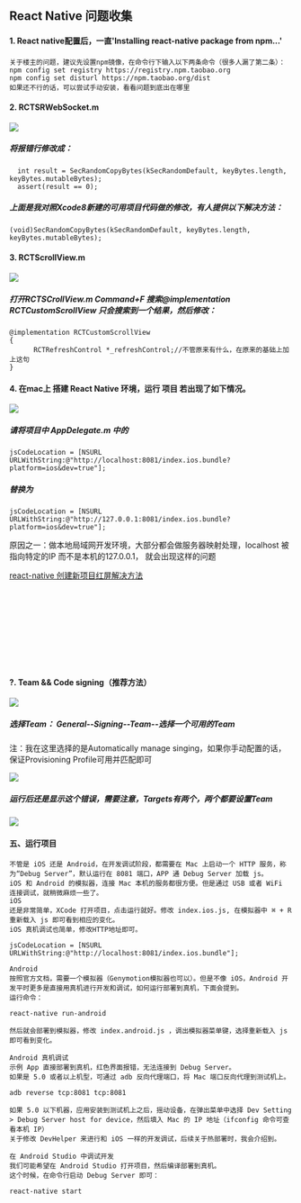 ## React Native 问题收集


####  1. React native配置后，一直'Installing react-native package from npm...'

	关于楼主的问题，建议先设置npm镜像，在命令行下输入以下两条命令（很多人漏了第二条）：
	npm config set registry https://registry.npm.taobao.org
	npm config set disturl https://npm.taobao.org/dist
	如果还不行的话，可以尝试手动安装，看看问题到底出在哪里
	
	
####  2. RCTSRWebSocket.m	

![](http://upload-images.jianshu.io/upload_images/1512008-9a9c4b0bed6b406f.png?imageMogr2/auto-orient/strip%7CimageView2/2/w/1240)

##### 将报错行修改成：

	  int result = SecRandomCopyBytes(kSecRandomDefault, keyBytes.length, keyBytes.mutableBytes);
	  assert(result == 0);
##### 上面是我对照Xcode8新建的可用项目代码做的修改，有人提供以下解决方法：
	
	(void)SecRandomCopyBytes(kSecRandomDefault, keyBytes.length, keyBytes.mutableBytes);



####  3. RCTScrollView.m

![](http://upload-images.jianshu.io/upload_images/1512008-675afddffc3fd6c2.png?imageMogr2/auto-orient/strip%7CimageView2/2/w/1240)

##### 打开RCTSCrollView.m Command+F 搜索@implementation RCTCustomScrollView 只会搜索到一个结果，然后修改：

	@implementation RCTCustomScrollView
	{
	      RCTRefreshControl *_refreshControl;//不管原来有什么，在原来的基础上加上这句
	}
	
	
#### 4. 在mac上  搭建 React Native  环境，运行 项目 若出现了如下情况。 

![](http://img.blog.csdn.net/20160216171743413?watermark/2/text/aHR0cDovL2Jsb2cuY3Nkbi5uZXQv/font/5a6L5L2T/fontsize/400/fill/I0JBQkFCMA==/dissolve/70/gravity/Center)

##### 请将项目中 AppDelegate.m 中的
	jsCodeLocation = [NSURL URLWithString:@"http://localhost:8081/index.ios.bundle?platform=ios&dev=true"];  

##### 替换为

	jsCodeLocation = [NSURL URLWithString:@"http://127.0.0.1:8081/index.ios.bundle?platform=ios&dev=true"];  
	
原因之一：做本地局域网开发环境，大部分都会做服务器映射处理，localhost 被指向特定的IP 而不是本机的127.0.0.1， 就会出现这样的问题

[react-native 创建新项目红屏解决方法](http://lib.csdn.net/article/reactnative/56113)



















<br/><br/><br/><br/><br/><br/><br/><br/>
	
#### ?. Team && Code signing（推荐方法）

![](http://upload-images.jianshu.io/upload_images/1512008-e29be14ea8c54865.png?imageMogr2/auto-orient/strip%7CimageView2/2/w/1240)

##### 选择Team： General--Signing--Team--选择一个可用的Team
注：我在这里选择的是Automatically manage singing，如果你手动配置的话，保证Provisioning Profile可用并匹配即可

![](http://upload-images.jianshu.io/upload_images/1512008-ae319c80a8927e27.png?imageMogr2/auto-orient/strip%7CimageView2/2/w/1240)

##### 运行后还是显示这个错误，需要注意，Targets有两个，两个都要设置Team

![](http://upload-images.jianshu.io/upload_images/1512008-597f25cd9915a7d7.png?imageMogr2/auto-orient/strip%7CimageView2/2/w/1240)










	
	
#### 五、运行项目
	不管是 iOS 还是 Android，在开发调试阶段，都需要在 Mac 上启动一个 HTTP 服务，称为“Debug Server”，默认运行在 8081 端口，APP 通 Debug Server 加载 js。
	iOS 和 Android 的模拟器，连接 Mac 本机的服务都很方便。但是通过 USB 或者 WiFi 连接调试，就稍微麻烦一些了。
	iOS
	还是非常简单，XCode 打开项目，点击运行就好。修改 index.ios.js, 在模拟器中 ⌘ + R 重新载入 js 即可看到相应的变化。
	iOS 真机调试也简单，修改HTTP地址即可。
	
	jsCodeLocation = [NSURL URLWithString:@"http://localhost:8081/index.ios.bundle"];
	
	Android
	按照官方文档，需要一个模拟器（Genymotion模拟器也可以）。但是不像 iOS，Android 开发平时更多是直接用真机进行开发和调试，如何运行部署到真机，下面会提到。
	运行命令：
	
	react-native run-android
	
	然后就会部署到模拟器，修改 index.android.js ，调出模拟器菜单键，选择重新载入 js 即可看到变化。
	
	Android 真机调试
	示例 App 直接部署到真机，红色界面报错，无法连接到 Debug Server。
	如果是 5.0 或者以上机型，可通过 adb 反向代理端口，将 Mac 端口反向代理到测试机上。
	
	adb reverse tcp:8081 tcp:8081
	
	如果 5.0 以下机器，应用安装到测试机上之后，摇动设备，在弹出菜单中选择 Dev Setting > Debug Server host for device，然后填入 Mac 的 IP 地址（ifconfig 命令可查看本机 IP）
	关于修改 DevHelper 来进行和 iOS 一样的开发调试，后续关于热部署时，我会介绍到。 
	
	在 Android Studio 中调试开发
	我们可能希望在 Android Studio 打开项目，然后编译部署到真机。
	这个时候，在命令行启动 Debug Server 即可：

	react-native start